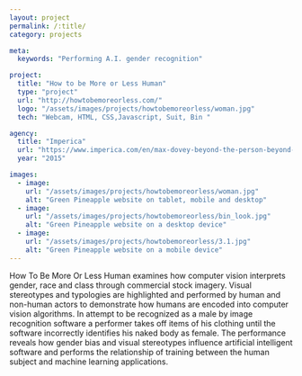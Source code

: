 ```yaml
---
layout: project
permalink: /:title/
category: projects

meta:
  keywords: "Performing A.I. gender recognition"

project:
  title: "How to be More or Less Human"
  type: "project"
  url: "http://howtobemoreorless.com/"
  logo: "/assets/images/projects/howtobemoreorless/woman.jpg"
  tech: "Webcam, HTML, CSS,Javascript, Suit, Bin "

agency:
  title: "Imperica"
  url: "https://www.imperica.com/en/max-dovey-beyond-the-person-beyond-the-image"
  year: "2015"

images:
  - image:
    url: "/assets/images/projects/howtobemoreorless/woman.jpg"
    alt: "Green Pineapple website on tablet, mobile and desktop"
  - image:
    url: "/assets/images/projects/howtobemoreorless/bin_look.jpg"
    alt: "Green Pineapple website on a desktop device"
  - image:
    url: "/assets/images/projects/howtobemoreorless/3.1.jpg"
    alt: "Green Pineapple website on a mobile device"
---
```

<p> How To Be More Or Less Human examines how computer vision interprets gender, race and class through commercial stock imagery. Visual stereotypes and typologies are highlighted and performed by human and non-human actors to demonstrate how humans are encoded into computer vision algorithms. In attempt to be recognized as a male by image recognition software a performer takes off items of his clothing until the software incorrectly identifies his naked body as female. The performance reveals how gender bias and visual stereotypes influence artificial intelligent software and performs the relationship of training between the human subject and machine learning applications.</p>

